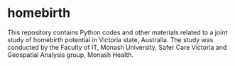 # homebirth
This repository contains Python codes and other materials related to a joint study of homebirth potential in Victoria state, Australia. The study was conducted by the Faculty of IT, Monash University, Safer Care Victoria and Geospatial Analysis group, Monash Health.

